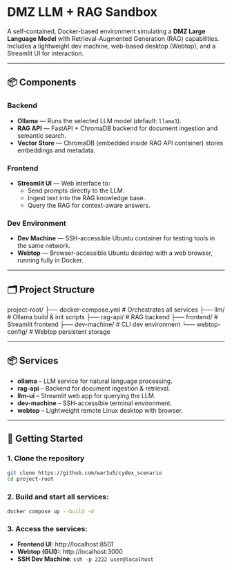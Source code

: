 # DMZ LLM + RAG Sandbox

A self-contained, Docker-based environment simulating a **DMZ Large Language Model** with Retrieval-Augmented Generation (RAG) capabilities.  
Includes a lightweight dev machine, web-based desktop (Webtop), and a Streamlit UI for interaction.

---

## 📦 Components

### **Backend**
- **Ollama** — Runs the selected LLM model (default: `llama3`).
- **RAG API** — FastAPI + ChromaDB backend for document ingestion and semantic search.
- **Vector Store** — ChromaDB (embedded inside RAG API container) stores embeddings and metadata.

### **Frontend**
- **Streamlit UI** — Web interface to:
  - Send prompts directly to the LLM.
  - Ingest text into the RAG knowledge base.
  - Query the RAG for context-aware answers.

### **Dev Environment**
- **Dev Machine** — SSH-accessible Ubuntu container for testing tools in the same network.
- **Webtop** — Browser-accessible Ubuntu desktop with a web browser, running fully in Docker.

---

## 🗂 Project Structure
project-root/
├── docker-compose.yml # Orchestrates all services
├── llm/ # Ollama build & init scripts
├── rag-api/ # RAG backend
├── frontend/ # Streamlit frontend
├── dev-machine/ # CLI dev environment
└── webtop-config/ # Webtop persistent storage

---

## 📦 Services
- **ollama** – LLM service for natural language processing.
- **rag-api** – Backend for document ingestion & retrieval.
- **llm-ui** – Streamlit web app for querying the LLM.
- **dev-machine** – SSH-accessible terminal environment.
- **webtop** – Lightweight remote Linux desktop with browser.

---

## 🚀 Getting Started

### 1. Clone the repository
```bash
git clone https://github.com/war1u5/cydex_scenario
cd project-root
```
### 2. Build and start all services:
```bash
docker compose up --build -d
```
### 3. Access the services:
- **Frontend UI**: http://localhost:8501
- **Webtop (GUI):**: http://localhost:3000
- **SSH Dev Machine**: `ssh -p 2222 user@localhost`

